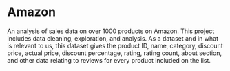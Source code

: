 # Amazon
An analysis of sales data on over 1000 products on Amazon. This project includes data cleaning, exploration, and analysis. As a dataset and in what is relevant to us, this dataset gives the
product ID, name, category, discount price, actual price, discount percentage, rating, rating count, about section, and other data relating to reviews for every product included on the list.
